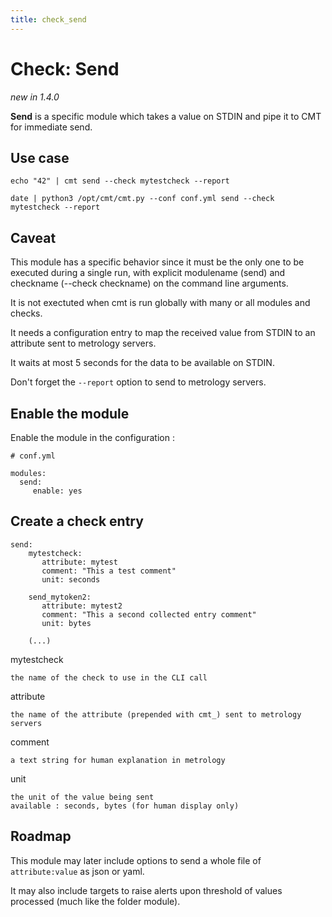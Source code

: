 ```yaml
---
title: check_send
---
```


# Check: Send

*new in 1.4.0*


**Send** is a specific module which takes a value on STDIN and pipe it to CMT for immediate send.


## Use case


    echo "42" | cmt send --check mytestcheck --report

    date | python3 /opt/cmt/cmt.py --conf conf.yml send --check mytestcheck --report



## Caveat 

This module has a specific behavior since it must be the only one to be executed during a single run, 
with explicit modulename (send) and checkname (--check checkname) on the command line arguments.

It is not exectuted when cmt is run globally with many or all modules and checks.

It needs a configuration entry to map the  received value from STDIN to an attribute sent to metrology servers.

It waits at most 5 seconds for the data to be available on STDIN.

Don't forget the `--report` option to send to metrology servers.



## Enable the module

Enable the module in the configuration :

    # conf.yml

    modules:
      send:
         enable: yes

## Create a check entry 

    send:
        mytestcheck:
           attribute: mytest
           comment: "This a test comment"
           unit: seconds

        send_mytoken2:
           attribute: mytest2
           comment: "This a second collected entry comment"
           unit: bytes

        (...)

mytestcheck 
    
    the name of the check to use in the CLI call

attribute

    the name of the attribute (prepended with cmt_) sent to metrology servers


comment

    a text string for human explanation in metrology

unit

    the unit of the value being sent
    available : seconds, bytes (for human display only)



## Roadmap

This module may later include options to send a whole file of `attribute:value` as json or yaml.

It may also include targets to raise alerts upon threshold of values processed (much like the folder module).


